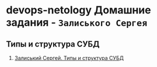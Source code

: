 # devops-netology Домашние задания - `Залиського Сергея` 

## Типы и структура СУБД

1. [Залиський Сергей. Типы и структура СУБД](https://github.com/zitrax1/devops-netology/blob/main/sql_types.md)

